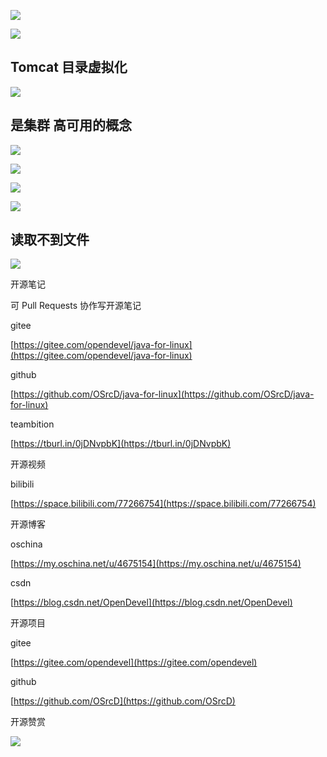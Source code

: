 ![](https://tcs.teambition.net/storage/31212ed2dac37263cd4af02446a5b560cff6?Signature=eyJhbGciOiJIUzI1NiIsInR5cCI6IkpXVCJ9.eyJBcHBJRCI6IjU5Mzc3MGZmODM5NjMyMDAyZTAzNThmMSIsIl9hcHBJZCI6IjU5Mzc3MGZmODM5NjMyMDAyZTAzNThmMSIsIl9vcmdhbml6YXRpb25JZCI6IiIsImV4cCI6MTYxMDg5NTAzNiwiaWF0IjoxNjEwMjkwMjM2LCJyZXNvdXJjZSI6Ii9zdG9yYWdlLzMxMjEyZWQyZGFjMzcyNjNjZDRhZjAyNDQ2YTViNTYwY2ZmNiJ9.hrZtCA21EU2VcjkcglPrtuot7z27Eh_-_Mq-UwxMM-A&download=image.png "")

![](https://tcs.teambition.net/storage/3121751437057a3d38592931f075bb1dd45e?Signature=eyJhbGciOiJIUzI1NiIsInR5cCI6IkpXVCJ9.eyJBcHBJRCI6IjU5Mzc3MGZmODM5NjMyMDAyZTAzNThmMSIsIl9hcHBJZCI6IjU5Mzc3MGZmODM5NjMyMDAyZTAzNThmMSIsIl9vcmdhbml6YXRpb25JZCI6IiIsImV4cCI6MTYxMDg5NTAzNiwiaWF0IjoxNjEwMjkwMjM2LCJyZXNvdXJjZSI6Ii9zdG9yYWdlLzMxMjE3NTE0MzcwNTdhM2QzODU5MjkzMWYwNzViYjFkZDQ1ZSJ9.3Dk8COmv0XlJUxKbnplgyc99E7tmXVg2GhCWYDCJ8e8&download=image.png "")

## Tomcat 目录虚拟化



![](https://tcs.teambition.net/storage/3121e5339d317d7ddec370f63dd1ad350084?Signature=eyJhbGciOiJIUzI1NiIsInR5cCI6IkpXVCJ9.eyJBcHBJRCI6IjU5Mzc3MGZmODM5NjMyMDAyZTAzNThmMSIsIl9hcHBJZCI6IjU5Mzc3MGZmODM5NjMyMDAyZTAzNThmMSIsIl9vcmdhbml6YXRpb25JZCI6IiIsImV4cCI6MTYxMDg5NTAzNiwiaWF0IjoxNjEwMjkwMjM2LCJyZXNvdXJjZSI6Ii9zdG9yYWdlLzMxMjFlNTMzOWQzMTdkN2RkZWMzNzBmNjNkZDFhZDM1MDA4NCJ9.pjxQUumOOKcln9kBx7ZvQvls2XEHDurdQ2u2aCpjUnY&download=image.png "")

## 是集群 高可用的概念

![](https://tcs.teambition.net/storage/3121369ce4b8a9e31d17087356a6523aefc1?Signature=eyJhbGciOiJIUzI1NiIsInR5cCI6IkpXVCJ9.eyJBcHBJRCI6IjU5Mzc3MGZmODM5NjMyMDAyZTAzNThmMSIsIl9hcHBJZCI6IjU5Mzc3MGZmODM5NjMyMDAyZTAzNThmMSIsIl9vcmdhbml6YXRpb25JZCI6IiIsImV4cCI6MTYxMDg5NTAzNiwiaWF0IjoxNjEwMjkwMjM2LCJyZXNvdXJjZSI6Ii9zdG9yYWdlLzMxMjEzNjljZTRiOGE5ZTMxZDE3MDg3MzU2YTY1MjNhZWZjMSJ9.fRnmlNADjQYCtllZUiKqxTooC0pHL2UUd8v_JirXfLQ&download=image.png "")

![](https://tcs.teambition.net/storage/3121b41a613a0934ad0c74461b0f6971d668?Signature=eyJhbGciOiJIUzI1NiIsInR5cCI6IkpXVCJ9.eyJBcHBJRCI6IjU5Mzc3MGZmODM5NjMyMDAyZTAzNThmMSIsIl9hcHBJZCI6IjU5Mzc3MGZmODM5NjMyMDAyZTAzNThmMSIsIl9vcmdhbml6YXRpb25JZCI6IiIsImV4cCI6MTYxMDg5NTAzNiwiaWF0IjoxNjEwMjkwMjM2LCJyZXNvdXJjZSI6Ii9zdG9yYWdlLzMxMjFiNDFhNjEzYTA5MzRhZDBjNzQ0NjFiMGY2OTcxZDY2OCJ9.fuqiGLV3a9xx0c5jmlr-aIhhC2SjyMRR5O1DzZD6Grg&download=image.png "")

![](https://tcs.teambition.net/storage/312189986b40ce6335c1a57ec14d54dd6898?Signature=eyJhbGciOiJIUzI1NiIsInR5cCI6IkpXVCJ9.eyJBcHBJRCI6IjU5Mzc3MGZmODM5NjMyMDAyZTAzNThmMSIsIl9hcHBJZCI6IjU5Mzc3MGZmODM5NjMyMDAyZTAzNThmMSIsIl9vcmdhbml6YXRpb25JZCI6IiIsImV4cCI6MTYxMDg5NTAzNiwiaWF0IjoxNjEwMjkwMjM2LCJyZXNvdXJjZSI6Ii9zdG9yYWdlLzMxMjE4OTk4NmI0MGNlNjMzNWMxYTU3ZWMxNGQ1NGRkNjg5OCJ9.XC1BWAL5EpngVH6A4Njw8h1UfFRN-ns61uWWLAvMUqU&download=image.png "")

![](https://tcs.teambition.net/storage/3121f39e1761ae4ed71813755e8b69501cf3?Signature=eyJhbGciOiJIUzI1NiIsInR5cCI6IkpXVCJ9.eyJBcHBJRCI6IjU5Mzc3MGZmODM5NjMyMDAyZTAzNThmMSIsIl9hcHBJZCI6IjU5Mzc3MGZmODM5NjMyMDAyZTAzNThmMSIsIl9vcmdhbml6YXRpb25JZCI6IiIsImV4cCI6MTYxMDg5NTAzNiwiaWF0IjoxNjEwMjkwMjM2LCJyZXNvdXJjZSI6Ii9zdG9yYWdlLzMxMjFmMzllMTc2MWFlNGVkNzE4MTM3NTVlOGI2OTUwMWNmMyJ9.uPtckI6Qz0ftSdLUCCvbts6t4NLQ5oji5oeGYfWFrMM&download=image.png "")

## 读取不到文件

![](https://tcs.teambition.net/storage/3121dab4abebbdffda41c21aafda818e3ae4?Signature=eyJhbGciOiJIUzI1NiIsInR5cCI6IkpXVCJ9.eyJBcHBJRCI6IjU5Mzc3MGZmODM5NjMyMDAyZTAzNThmMSIsIl9hcHBJZCI6IjU5Mzc3MGZmODM5NjMyMDAyZTAzNThmMSIsIl9vcmdhbml6YXRpb25JZCI6IiIsImV4cCI6MTYxMDg5NTAzNiwiaWF0IjoxNjEwMjkwMjM2LCJyZXNvdXJjZSI6Ii9zdG9yYWdlLzMxMjFkYWI0YWJlYmJkZmZkYTQxYzIxYWFmZGE4MThlM2FlNCJ9.MNevkL2mFLpU0cVbgRigd9rlRl0jz6R2bqhljH5bin8&download=image.png "")









开源笔记

可 Pull Requests 协作写开源笔记

gitee

[https://gitee.com/opendevel/java-for-linux](https://gitee.com/opendevel/java-for-linux)

github

[https://github.com/OSrcD/java-for-linux](https://github.com/OSrcD/java-for-linux)

teambition

[https://tburl.in/0jDNvpbK](https://tburl.in/0jDNvpbK)

开源视频

bilibili

[https://space.bilibili.com/77266754](https://space.bilibili.com/77266754)

开源博客

oschina

[https://my.oschina.net/u/4675154](https://my.oschina.net/u/4675154)

csdn

[https://blog.csdn.net/OpenDevel](https://blog.csdn.net/OpenDevel)

开源项目

gitee

[https://gitee.com/opendevel](https://gitee.com/opendevel)

github

[https://github.com/OSrcD](https://github.com/OSrcD)

开源赞赏

![](https://tcs.teambition.net/storage/3121aed56e96d914e1046f3b498b493ce232?Signature=eyJhbGciOiJIUzI1NiIsInR5cCI6IkpXVCJ9.eyJBcHBJRCI6IjU5Mzc3MGZmODM5NjMyMDAyZTAzNThmMSIsIl9hcHBJZCI6IjU5Mzc3MGZmODM5NjMyMDAyZTAzNThmMSIsIl9vcmdhbml6YXRpb25JZCI6IiIsImV4cCI6MTYxMDg5NTAzNiwiaWF0IjoxNjEwMjkwMjM2LCJyZXNvdXJjZSI6Ii9zdG9yYWdlLzMxMjFhZWQ1NmU5NmQ5MTRlMTA0NmYzYjQ5OGI0OTNjZTIzMiJ9.FlkTiZp_TW9sjJqlR2cJHjJz5aIV8XvqJRXlXCHIbFM&download=image.png "")

